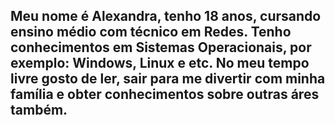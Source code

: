## Meu nome é Alexandra, tenho 18 anos, cursando ensino médio com técnico em Redes. Tenho conhecimentos em Sistemas Operacionais, por exemplo: Windows, Linux e etc. No meu tempo livre gosto de ler, sair para me divertir com minha família e obter conhecimentos sobre outras áres também.




